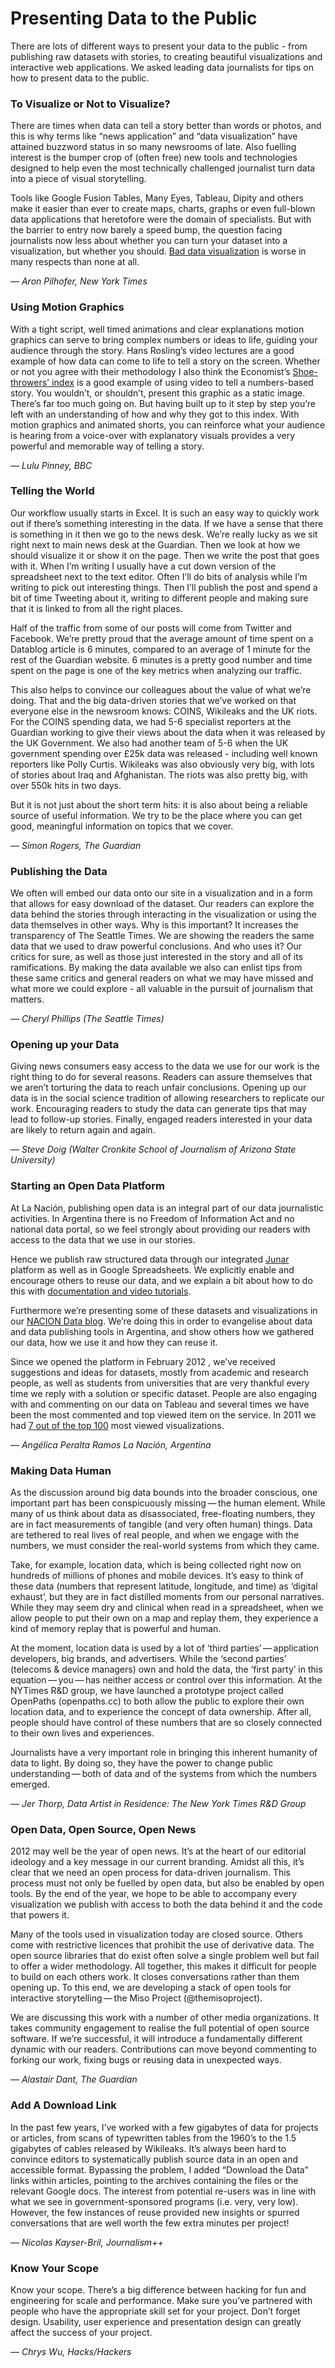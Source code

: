 # Presenting Data to the Public

There are lots of different ways to present your data to the public - from publishing raw datasets with stories, to creating beautiful visualizations and interactive web applications. We asked leading data journalists for tips on how to present data to the public.

### To Visualize or Not to Visualize?

There are times when data can tell a story better than words or photos, and this is why terms like “news application” and “data visualization” have attained buzzword status in so many newsrooms of late. Also fuelling interest is the bumper crop of (often free) new tools and technologies designed to help even the most technically challenged journalist turn data into a piece of visual storytelling.

Tools like Google Fusion Tables, Many Eyes, Tableau, Dipity and others make it easier than ever to create maps, charts, graphs or even full-blown data applications that heretofore were the domain of specialists. But with the barrier to entry now barely a speed bump, the question facing journalists now less about whether you can turn your dataset into a visualization, but whether you should. [Bad data visualization](http://www.niemanlab.org/2011/10/word-clouds-considered-harmful/) is worse in many respects than none at all.

— *Aron Pilhofer, New York Times*

### Using Motion Graphics

With a tight script, well timed animations and clear explanations motion graphics can serve to bring complex numbers or ideas to life, guiding your audience through the story. Hans Rosling’s video lectures are a good example of how data can come to life to tell a story on the screen. Whether or not you agree with their methodology I also think the Economist’s [Shoe-throwers' index](http://www.economist.com/blogs/multimedia/2011/02/unrest_arab_world) is a good example of using video to tell a numbers-based story. You wouldn’t, or shouldn’t, present this graphic as a static image. There’s far too much going on. But having built up to it step by step you’re left with an understanding of how and why they got to this index. With motion graphics and animated shorts, you can reinforce what your audience is hearing from a voice-over with explanatory visuals provides a very powerful and memorable way of telling a story.

— *Lulu Pinney, BBC*

### Telling the World

Our workflow usually starts in Excel. It is such an easy way to quickly work out if there’s something interesting in the data. If we have a sense that there is something in it then we go to the news desk. We’re really lucky as we sit right next to main news desk at the Guardian. Then we look at how we should visualize it or show it on the page. Then we write the post that goes with it. When I’m writing I usually have a cut down version of the spreadsheet next to the text editor. Often I’ll do bits of analysis while I’m writing to pick out interesting things. Then I’ll publish the post and spend a bit of time Tweeting about it, writing to different people and making sure that it is linked to from all the right places.

Half of the traffic from some of our posts will come from Twitter and Facebook. We’re pretty proud that the average amount of time spent on a Datablog article is 6 minutes, compared to an average of 1 minute for the rest of the Guardian website. 6 minutes is a pretty good number and time spent on the page is one of the key metrics when analyzing our traffic.

This also helps to convince our colleagues about the value of what we’re doing. That and the big data-driven stories that we’ve worked on that everyone else in the newsroom knows: COINS, Wikileaks and the UK riots. For the COINS spending data, we had 5-6 specialist reporters at the Guardian working to give their views about the data when it was released by the UK Government. We also had another team of 5-6 when the UK government spending over £25k data was released - including well known reporters like Polly Curtis. Wikileaks was also obviously very big, with lots of stories about Iraq and Afghanistan. The riots was also pretty big, with over 550k hits in two days.

But it is not just about the short term hits: it is also about being a reliable source of useful information. We try to be the place where you can get good, meaningful information on topics that we cover.

— *Simon Rogers, The Guardian*

### Publishing the Data

We often will embed our data onto our site in a visualization and in a form that allows for easy download of the dataset. Our readers can explore the data behind the stories through interacting in the visualization or using the data themselves in other ways. Why is this important? It increases the transparency of The Seattle Times. We are showing the readers the same data that we used to draw powerful conclusions. And who uses it? Our critics for sure, as well as those just interested in the story and all of its ramifications. By making the data available we also can enlist tips from these same critics and general readers on what we may have missed and what more we could explore - all valuable in the pursuit of journalism that matters.

— *Cheryl Phillips (The Seattle Times)*

### Opening up your Data

Giving news consumers easy access to the data we use for our work is the right thing to do for several reasons. Readers can assure themselves that we aren’t torturing the data to reach unfair conclusions. Opening up our data is in the social science tradition of allowing researchers to replicate our work. Encouraging readers to study the data can generate tips that may lead to follow-up stories. Finally, engaged readers interested in your data are likely to return again and again.

— *Steve Doig (Walter Cronkite School of Journalism of Arizona State University)*

### Starting an Open Data Platform

At La Nación, publishing open data is an integral part of our data journalistic activities. In Argentina there is no Freedom of Information Act and no national data portal, so we feel strongly about providing our readers with access to the data that we use in our stories.

Hence we publish raw structured data through our integrated [Junar](http://data.lanacion.com.ar/) platform as well as in Google Spreadsheets. We explicitly enable and encourage others to reuse our data, and we explain a bit about how to do this with [documentation and video tutorials](http://blogs.lanacion.com.ar/data/argentina/la-nacion-abre-sus-bases-de-datos-de-interes-publico/).

Furthermore we’re presenting some of these datasets and visualizations in our [NACION Data blog](http://blogs.lanacion.com.ar/data/). We’re doing this in order to evangelise about data and data publishing tools in Argentina, and show others how we gathered our data, how we use it and how they can reuse it.

Since we opened the platform in February 2012 , we’ve received suggestions and ideas for datasets, mostly from academic and research people, as well as students from universities that are very thankful every time we reply with a solution or specific dataset. People are also engaging with and commenting on our data on Tableau and several times we have been the most commented and top viewed item on the service. In 2011 we had [7 out of the top 100](http://www.tableausoftware.com/public/blog/2012/02/top-vizzes-q4-2011-1442) most viewed visualizations.

— *Angélica Peralta Ramos La Nación, Argentina*

### Making Data Human

As the discussion around big data bounds into the broader conscious, one important part has been conspicuously missing — the human element. While many of us think about data as disassociated, free-floating numbers, they are in fact measurements of tangible (and very often human) things. Data are tethered to real lives of real people, and when we engage with the numbers, we must consider the real-world systems from which they came.

Take, for example, location data, which is being collected right now on hundreds of millions of phones and mobile devices. It’s easy to think of these data (numbers that represent latitude, longitude, and time) as ‘digital exhaust’, but they are in fact distilled moments from our personal narratives. While they may seem dry and clinical when read in a spreadsheet, when we allow people to put their own on a map and replay them, they experience a kind of memory replay that is powerful and human.

At the moment, location data is used by a lot of ‘third parties’ — application developers, big brands, and advertisers. While the ‘second parties’ (telecoms & device managers) own and hold the data, the ‘first party’ in this equation — you — has neither access or control over this information. At the NYTimes R&D group, we have launched a prototype project called OpenPaths (openpaths.cc) to both allow the public to explore their own location data, and to experience the concept of data ownership. After all, people should have control of these numbers that are so closely connected to their own lives and experiences.

Journalists have a very important role in bringing this inherent humanity of data to light. By doing so, they have the power to change public understanding — both of data and of the systems from which the numbers emerged.

— *Jer Thorp, Data Artist in Residence: The New York Times R&D Group*

### Open Data, Open Source, Open News

2012 may well be the year of open news. It’s at the heart of our editorial ideology and a key message in our current branding. Amidst all this, it’s clear that we need an open process for data-driven journalism. This process must not only be fuelled by open data, but also be enabled by open tools. By the end of the year, we hope to be able to accompany every visualization we publish with access to both the data behind it and the code that powers it.

Many of the tools used in visualization today are closed source. Others come with restrictive licences that prohibit the use of derivative data. The open source libraries that do exist often solve a single problem well but fail to offer a wider methodology. All together, this makes it difficult for people to build on each others work. It closes conversations rather than them opening up. To this end, we are developing a stack of open tools for interactive storytelling — the Miso Project (@themisoproject).

We are discussing this work with a number of other media organizations. It takes community engagement to realise the full potential of open source software. If we’re successful, it will introduce a fundamentally different dynamic with our readers. Contributions can move beyond commenting to forking our work, fixing bugs or reusing data in unexpected ways.

— *Alastair Dant, The Guardian*

### Add A Download Link

In the past few years, I’ve worked with a few gigabytes of data for projects or articles, from scans of typewritten tables from the 1960’s to the 1.5 gigabytes of cables released by Wikileaks. It’s always been hard to convince editors to systematically publish source data in an open and accessible format. Bypassing the problem, I added “Download the Data” links within articles, pointing to the archives containing the files or the relevant Google docs. The interest from potential re-users was in line with what we see in government-sponsored programs (i.e. very, very low). However, the few instances of reuse provided new insights or spurred conversations that are well worth the few extra minutes per project!

— *Nicolas Kayser-Bril, Journalism++*

### Know Your Scope

Know your scope. There’s a big difference between hacking for fun and engineering for scale and performance. Make sure you’ve partnered with people who have the appropriate skill set for your project. Don’t forget design. Usability, user experience and presentation design can greatly affect the success of your project.

— *Chrys Wu, Hacks/Hackers*
